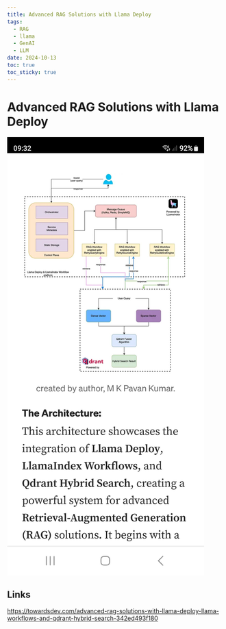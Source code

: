 ```yaml
---
title: Advanced RAG Solutions with Llama Deploy
tags:
  - RAG
  - llama
  - GenAI
  - LLM
date: 2024-10-13
toc: true
toc_sticky: true
---
```


# Advanced RAG Solutions with Llama Deploy

![](../_asset/2024-10-13-rag_image_1.jpeg)
## Links

<https://towardsdev.com/advanced-rag-solutions-with-llama-deploy-llama-workflows-and-qdrant-hybrid-search-342ed493f180>
